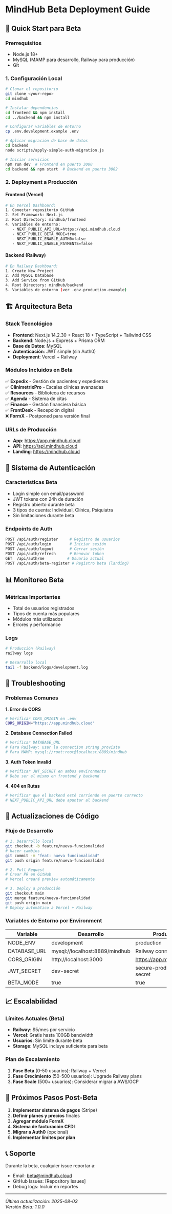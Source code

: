 # MindHub Beta Deployment Guide

## 🚀 Quick Start para Beta

### Prerrequisitos
- Node.js 18+
- MySQL (MAMP para desarrollo, Railway para producción)
- Git

### 1. Configuración Local

```bash
# Clonar el repositorio
git clone <your-repo>
cd mindhub

# Instalar dependencias
cd frontend && npm install
cd ../backend && npm install

# Configurar variables de entorno
cp .env.development.example .env

# Aplicar migración de base de datos
cd backend
node scripts/apply-simple-auth-migration.js

# Iniciar servicios
npm run dev  # Frontend en puerto 3000
cd backend && npm start  # Backend en puerto 3002
```

### 2. Deployment a Producción

#### Frontend (Vercel)
```bash
# En Vercel Dashboard:
1. Conectar repositorio GitHub
2. Set Framework: Next.js
3. Root Directory: mindhub/frontend
4. Variables de entorno:
   - NEXT_PUBLIC_API_URL=https://api.mindhub.cloud
   - NEXT_PUBLIC_BETA_MODE=true
   - NEXT_PUBLIC_ENABLE_AUTH0=false
   - NEXT_PUBLIC_ENABLE_PAYMENTS=false
```

#### Backend (Railway)
```bash
# En Railway Dashboard:
1. Create New Project
2. Add MySQL Database
3. Add Service from GitHub
4. Root Directory: mindhub/backend
5. Variables de entorno (ver .env.production.example)
```

## 🏗️ Arquitectura Beta

### Stack Tecnológico
- **Frontend**: Next.js 14.2.30 + React 18 + TypeScript + Tailwind CSS
- **Backend**: Node.js + Express + Prisma ORM
- **Base de Datos**: MySQL
- **Autenticación**: JWT simple (sin Auth0)
- **Deployment**: Vercel + Railway

### Módulos Incluidos en Beta
✅ **Expedix** - Gestión de pacientes y expedientes  
✅ **ClinimetrixPro** - Escalas clínicas avanzadas  
✅ **Resources** - Biblioteca de recursos  
✅ **Agenda** - Sistema de citas  
✅ **Finance** - Gestión financiera básica  
✅ **FrontDesk** - Recepción digital  
❌ **FormX** - Postponed para versión final  

### URLs de Producción
- **App**: https://app.mindhub.cloud
- **API**: https://api.mindhub.cloud
- **Landing**: https://mindhub.cloud

## 🔐 Sistema de Autenticación

### Características Beta
- Login simple con email/password
- JWT tokens con 24h de duración  
- Registro abierto durante beta
- 3 tipos de cuenta: Individual, Clínica, Psiquiatra
- Sin limitaciones durante beta

### Endpoints de Auth
```bash
POST /api/auth/register     # Registro de usuarios
POST /api/auth/login        # Iniciar sesión
POST /api/auth/logout       # Cerrar sesión
POST /api/auth/refresh      # Renovar token
GET  /api/auth/me          # Usuario actual
POST /api/auth/beta-register # Registro beta (landing)
```

## 📊 Monitoreo Beta

### Métricas Importantes
- Total de usuarios registrados
- Tipos de cuenta más populares
- Módulos más utilizados
- Errores y performance

### Logs
```bash
# Producción (Railway)
railway logs

# Desarrollo local
tail -f backend/logs/development.log
```

## 🐛 Troubleshooting

### Problemas Comunes

**1. Error de CORS**
```bash
# Verificar CORS_ORIGIN en .env
CORS_ORIGIN="https://app.mindhub.cloud"
```

**2. Database Connection Failed**
```bash
# Verificar DATABASE_URL
# Para Railway: usar la connection string provista
# Para MAMP: mysql://root:root@localhost:8889/mindhub
```

**3. Auth Token Invalid**
```bash
# Verificar JWT_SECRET en ambos environments
# Debe ser el mismo en frontend y backend
```

**4. 404 en Rutas**
```bash
# Verificar que el backend esté corriendo en puerto correcto
# NEXT_PUBLIC_API_URL debe apuntar al backend
```

## 🔄 Actualizaciones de Código

### Flujo de Desarrollo
```bash
# 1. Desarrollo local
git checkout -b feature/nueva-funcionalidad
# hacer cambios
git commit -m "feat: nueva funcionalidad"
git push origin feature/nueva-funcionalidad

# 2. Pull Request
# Crear PR en GitHub
# Vercel creará preview automáticamente

# 3. Deploy a producción
git checkout main
git merge feature/nueva-funcionalidad
git push origin main
# Deploy automático a Vercel + Railway
```

### Variables de Entorno por Environment

| Variable | Desarrollo | Producción |
|----------|------------|------------|
| NODE_ENV | development | production |
| DATABASE_URL | mysql://localhost:8889/mindhub | Railway connection string |
| CORS_ORIGIN | http://localhost:3000 | https://app.mindhub.cloud |
| JWT_SECRET | dev-secret | secure-production-secret |
| BETA_MODE | true | true |

## 📈 Escalabilidad

### Límites Actuales (Beta)
- **Railway**: $5/mes por servicio
- **Vercel**: Gratis hasta 100GB bandwidth
- **Usuarios**: Sin límite durante beta
- **Storage**: MySQL incluye suficiente para beta

### Plan de Escalamiento
1. **Fase Beta** (0-50 usuarios): Railway + Vercel
2. **Fase Crecimiento** (50-500 usuarios): Upgrade Railway plans
3. **Fase Scale** (500+ usuarios): Considerar migrar a AWS/GCP

## 🎯 Próximos Pasos Post-Beta

1. **Implementar sistema de pagos** (Stripe)
2. **Definir planes y precios** finales
3. **Agregar módulo FormX**
4. **Sistema de facturación CFDI**
5. **Migrar a Auth0** (opcional)
6. **Implementar límites por plan**

## 📞 Soporte

Durante la beta, cualquier issue reportar a:
- Email: beta@mindhub.cloud
- GitHub Issues: [Repository Issues]
- Debug logs: Incluir en reportes

---

_Última actualización: 2025-08-03_  
_Versión Beta: 1.0.0_